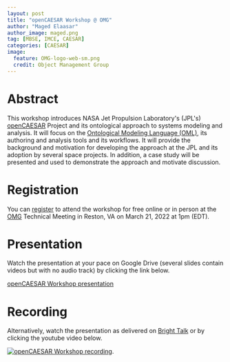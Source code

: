 ```yaml
---
layout: post
title: "openCAESAR Workshop @ OMG"
author: "Maged Elaasar"
author_image: maged.png
tag: [MBSE, IMCE, CAESAR]
categories: [CAESAR]
image:
  feature: OMG-logo-web-sm.png
  credit: Object Management Group
---
```


# Abstract

This workshop introduces NASA Jet Propulsion Laboratory's (JPL's) [openCAESAR](http://www.opencaesar.io/) Project and its ontological approach to systems modeling and analysis. It will focus on the [Ontological Modeling Language (OML)](http://www.opencaesar.io/oml), its authoring and analysis tools and its workflows. It will provide the background and motivation for developing the approach at the JPL and its adoption by several space projects. In addition, a case study will be presented and used to demonstrate the approach and motivate discussion.

# Registration

You can [register](https://www.omg.org/events/2022Q1/special-events/openCAESAR-Workshop.htm) to attend the workshop for free online or in person at the [OMG](https://www.omg.org) Technical Meeting in Reston, VA on March 21, 2022 at 1pm (EDT).

# Presentation

Watch the presentation at your pace on Google Drive (several slides contain videos but with no audio track) by clicking the link below.

[openCAESAR Workshop presentation](https://docs.google.com/presentation/d/1HfU3EmVzjbMzb3FJwz4Q9NKPAZz_G9diNXd2UyF9hCc)

# Recording

Alternatively, watch the presentation as delivered on [Bright Talk](https://www.brighttalk.com/webcast/12231/539649) or by clicking the youtube video below.

[![openCAESAR Workshop recording](https://img.youtube.com/vi/Mgxngllc1OE/0.jpg)](https://www.youtube.com/watch?v=Mgxngllc1OE).